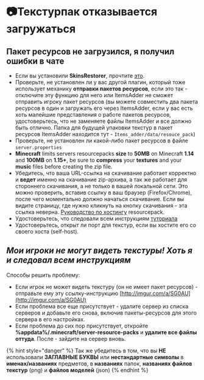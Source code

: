 # 📷Текстурпак отказывается загружаться

## Пакет ресурсов не загрузился, я получил ошибки в чате <a id="resourcepack-not-loading-i-get-an-error-in-chat"></a>

* Если вы установили **SkinsRestorer**, прочтите [это](../compatibility-with-other-plugins/compatible/skinsrestorer.md).
* Проверьте, не установлен ли у вас другой плагин, который тоже использует механику **отправки пакетов ресурсов**, если это так - отключите эту функцию для него или ItemsAdder не сможет отправить игроку пакет ресурсов \(вы можете совместить два пакета ресурсов в один и загружать его через ItemsAdder, если у вас есть хоть малейшие представления о работе пакетов ресурсов, удостоверьтесь, что не заменяете файлы ItemsAdder и все должно быть отлично. Папка для будущей упаковки текстур в пакет ресурсов ItemsAdder находится тут - `Items_adder/data/resouce_pack`\)
* Проверьте, не установлен ли какой-либо пакет ресурсов в файле `server.properties`
* **Minecraft** limits servers resourcepacks **size** to **50MB** on Minecraft **1.14** and **100MB** on **1.15+**, be sure to **compress** your **textures** and your **music** files before creating the zip file.
* Убедитесь, что ваша URL-ссылка на скачивание работает корректно и **ведет** именно на скачивание zip-архива, а так же работает для стороннего скачивания, а не только в вашей локальной сети. Это можно проверить, вставив ссылку в ваш браузер \(Firefox/Chrome\), после чего моментально должно начаться скачивание. Если вы видите страницу, где нужно кликнуть на кнопку скачивания - эта ссылка неверна. [Руководство по хостингу](../plugin-usage/resourcepack-hosting/) resourcepack.
* Удостоверьтесь, что следовали всем инструкциям [туториала ](../plugin-usage/resourcepack-hosting/)
* Удостоверьтесь, открыт ли порт для текстур, если вы хостите его со своего хоста \(self-host\).

## _Мои игроки не могут видеть текстуры! Хоть я и следовал всем инструкциям_ <a id="my-players-cant-see-textures-but-ive-followed-the-whole-tutorial"></a>

Способы решить проблему:

* Если игрок не может видеть текстуру \(он не имеет пакет ресурсов\) - отправьте ему эту ссылку-инструкцию [http://imgur.com/a/SG0AU](http://imgur.com/a/SG0AU)​
* Если проблема все еще присутствует - удалите сервер из списка серверов и добавьте его снова, включив пакеты-ресурсов для этого сервера в его настройках.
* Если проблема до сих пор присутствует, откройте **%appdata%/.minecraft/server-resource-packs** и **удалите все файлы оттуда**. После - зайдите на сервер вновь.

{% hint style="danger" %}
Так же убедитесь в том, что вы **НЕ** использовали **ЗАГЛАВНЫЕ БУКВЫ** или **нестандартные символы** в **именах/названиях** предметов, в **названиях** папок, **названиях файлов текстур** \(png\) и **файлов моделей** \(json\)
{% endhint %}

